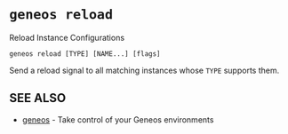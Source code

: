 # `geneos reload`

Reload Instance Configurations

```text
geneos reload [TYPE] [NAME...] [flags]
```

Send a reload signal to all matching instances whose `TYPE` supports them.

## SEE ALSO

* [geneos](geneos.md)	 - Take control of your Geneos environments

